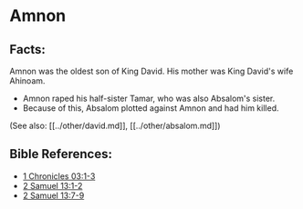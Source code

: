 # Amnon #

## Facts: ##

Amnon was the oldest son of King David. His mother was King David's wife Ahinoam.

* Amnon raped his half-sister Tamar, who was also Absalom's sister.
* Because of this, Absalom plotted against Amnon and had him killed.

(See also: [[../other/david.md]], [[../other/absalom.md]])

## Bible References: ##

* [1 Chronicles 03:1-3](en/tn/1ch/help/03/01)
* [2 Samuel 13:1-2](en/tn/2sa/help/13/01)
* [2 Samuel 13:7-9](en/tn/2sa/help/13/07)